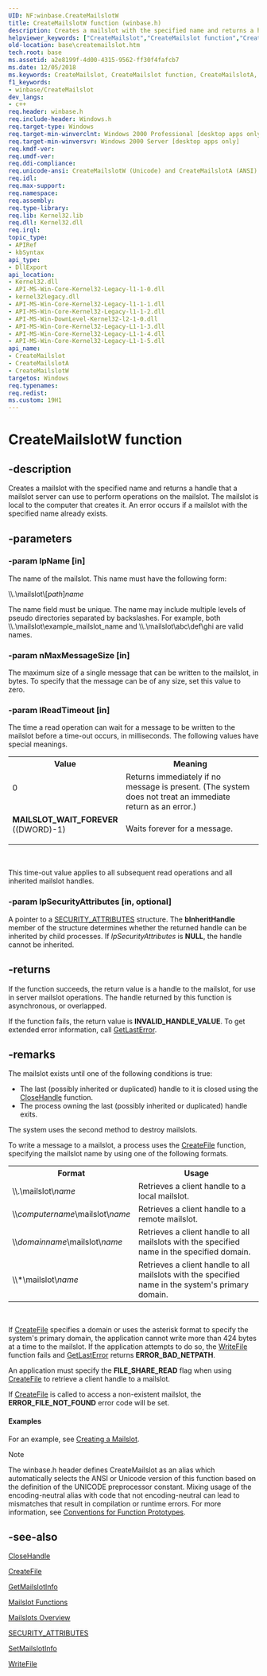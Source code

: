 ```yaml
---
UID: NF:winbase.CreateMailslotW
title: CreateMailslotW function (winbase.h)
description: Creates a mailslot with the specified name and returns a handle that a mailslot server can use to perform operations on the mailslot.
helpviewer_keywords: ["CreateMailslot","CreateMailslot function","CreateMailslotA","CreateMailslotW","MAILSLOT_WAIT_FOREVER","_win32_createmailslot","base.createmailslot","winbase/CreateMailslot","winbase/CreateMailslotA","winbase/CreateMailslotW"]
old-location: base\createmailslot.htm
tech.root: base
ms.assetid: a2e8199f-4d00-4315-9562-ff30f4fafcb7
ms.date: 12/05/2018
ms.keywords: CreateMailslot, CreateMailslot function, CreateMailslotA, CreateMailslotW, MAILSLOT_WAIT_FOREVER, _win32_createmailslot, base.createmailslot, winbase/CreateMailslot, winbase/CreateMailslotA, winbase/CreateMailslotW
f1_keywords:
- winbase/CreateMailslot
dev_langs:
- c++
req.header: winbase.h
req.include-header: Windows.h
req.target-type: Windows
req.target-min-winverclnt: Windows 2000 Professional [desktop apps only]
req.target-min-winversvr: Windows 2000 Server [desktop apps only]
req.kmdf-ver: 
req.umdf-ver: 
req.ddi-compliance: 
req.unicode-ansi: CreateMailslotW (Unicode) and CreateMailslotA (ANSI)
req.idl: 
req.max-support: 
req.namespace: 
req.assembly: 
req.type-library: 
req.lib: Kernel32.lib
req.dll: Kernel32.dll
req.irql: 
topic_type:
- APIRef
- kbSyntax
api_type:
- DllExport
api_location:
- Kernel32.dll
- API-MS-Win-Core-Kernel32-Legacy-l1-1-0.dll
- kernel32legacy.dll
- API-MS-Win-Core-Kernel32-Legacy-l1-1-1.dll
- API-MS-Win-Core-Kernel32-Legacy-l1-1-2.dll
- API-MS-Win-DownLevel-Kernel32-l2-1-0.dll
- API-MS-Win-Core-Kernel32-Legacy-L1-1-3.dll
- API-MS-Win-Core-Kernel32-Legacy-L1-1-4.dll
- API-MS-Win-Core-Kernel32-Legacy-L1-1-5.dll
api_name:
- CreateMailslot
- CreateMailslotA
- CreateMailslotW
targetos: Windows
req.typenames: 
req.redist: 
ms.custom: 19H1
---
```


# CreateMailslotW function


## -description


Creates a mailslot with the specified name and returns  a handle that a mailslot server can use to perform operations on the mailslot. The mailslot is local to the computer that creates it. An error occurs if a mailslot with the specified name already exists.


## -parameters




### -param lpName [in]

The name of the mailslot. This name must have the following form:

\\\\.\mailslot\\[<i>path</i>]<i>name</i>

The name field must be unique. The name may include multiple levels of pseudo directories separated by backslashes. For example, both \\\\.\mailslot\example_mailslot_name and \\\\.\mailslot\abc\def\ghi are valid names.


### -param nMaxMessageSize [in]

The maximum size of a single message that can be written to the mailslot, in bytes. To specify that the message can be of any size, set this value to zero.


### -param lReadTimeout [in]

The time a read operation can wait for a message to be written to the mailslot before a time-out occurs, in milliseconds. The following values have special meanings.

<table>
<tr>
<th>Value</th>
<th>Meaning</th>
</tr>
<tr>
<td width="40%">
<dl>
<dt>0</dt>
</dl>
</td>
<td width="60%">
Returns immediately if no message is present. (The system does not treat an immediate return as an error.)

</td>
</tr>
<tr>
<td width="40%"><a id="MAILSLOT_WAIT_FOREVER"></a><a id="mailslot_wait_forever"></a><dl>
<dt><b>MAILSLOT_WAIT_FOREVER</b></dt>
<dt>((DWORD)-1)</dt>
</dl>
</td>
<td width="60%">
Waits forever for a message.

</td>
</tr>
</table>
 

This time-out value applies to all subsequent read operations and all inherited mailslot handles.


### -param lpSecurityAttributes [in, optional]

A pointer to a 
<a href="https://docs.microsoft.com/previous-versions/windows/desktop/legacy/aa379560(v=vs.85)">SECURITY_ATTRIBUTES</a> structure. The <b>bInheritHandle</b> member of the structure determines whether the returned handle can be inherited by child processes. If <i>lpSecurityAttributes</i> is <b>NULL</b>, the handle cannot be inherited.


## -returns



If the function succeeds, the return value is a handle to the mailslot, for use in server mailslot operations.  The handle returned by this function is asynchronous, or overlapped.

If the function fails, the return value is <b>INVALID_HANDLE_VALUE</b>. To get extended error information, call 
<a href="https://docs.microsoft.com/windows/desktop/api/errhandlingapi/nf-errhandlingapi-getlasterror">GetLastError</a>.




## -remarks



The mailslot exists until one of the following conditions is true:

<ul>
<li>The last (possibly inherited or duplicated) handle to it is closed using the 
<a href="https://docs.microsoft.com/windows/desktop/api/handleapi/nf-handleapi-closehandle">CloseHandle</a> function.</li>
<li>The process owning the last (possibly inherited or duplicated) handle exits.</li>
</ul>
The system uses the second method to destroy mailslots.

To write a message to a mailslot, a process uses the 
<a href="https://docs.microsoft.com/windows/desktop/api/fileapi/nf-fileapi-createfilea">CreateFile</a> function, specifying the mailslot name by using one of the following formats.

<table>
<tr>
<th>Format</th>
<th>Usage</th>
</tr>
<tr>
<td>\\.\mailslot&#92;<i>name</i></td>
<td>Retrieves a client handle to a local mailslot.</td>
</tr>
<tr>
<td>&#92;&#92;<i>computername</i>\mailslot&#92;<i>name</i></td>
<td>Retrieves a client handle to a remote mailslot.</td>
</tr>
<tr>
<td>&#92;&#92;<i>domainname</i>\mailslot&#92;<i>name</i></td>
<td>Retrieves a client handle to all mailslots with the specified name in the specified domain.</td>
</tr>
<tr>
<td>\\*\mailslot&#92;<i>name</i></td>
<td>Retrieves a client handle to all mailslots with the specified name in the system's primary domain.</td>
</tr>
</table>
 

If <a href="https://docs.microsoft.com/windows/desktop/api/fileapi/nf-fileapi-createfilea">CreateFile</a> specifies a domain or uses the asterisk format to specify the system's primary domain, the application cannot write more than 424 bytes at a time to the mailslot. If the application attempts to do so, the <a href="https://docs.microsoft.com/windows/desktop/api/fileapi/nf-fileapi-writefile">WriteFile</a> function fails and 
<a href="https://docs.microsoft.com/windows/desktop/api/errhandlingapi/nf-errhandlingapi-getlasterror">GetLastError</a> returns <b>ERROR_BAD_NETPATH</b>.

An application must specify the <b>FILE_SHARE_READ</b> flag when using <a href="https://docs.microsoft.com/windows/desktop/api/fileapi/nf-fileapi-createfilea">CreateFile</a> to retrieve a client handle to a mailslot.

If <a href="https://docs.microsoft.com/windows/desktop/api/fileapi/nf-fileapi-createfilea">CreateFile</a> is called to access a non-existent mailslot, the  <b>ERROR_FILE_NOT_FOUND</b> error code will be set. 


#### Examples

For an example, see 
<a href="https://docs.microsoft.com/windows/desktop/ipc/creating-a-mailslot">Creating a Mailslot</a>.

<div class="code"></div>




> [!NOTE]
> The winbase.h header defines CreateMailslot as an alias which automatically selects the ANSI or Unicode version of this function based on the definition of the UNICODE preprocessor constant. Mixing usage of the encoding-neutral alias with code that not encoding-neutral can lead to mismatches that result in compilation or runtime errors. For more information, see [Conventions for Function Prototypes](/windows/win32/intl/conventions-for-function-prototypes).

## -see-also




<a href="https://docs.microsoft.com/windows/desktop/api/handleapi/nf-handleapi-closehandle">CloseHandle</a>



<a href="https://docs.microsoft.com/windows/desktop/api/fileapi/nf-fileapi-createfilea">CreateFile</a>



<a href="https://docs.microsoft.com/windows/desktop/api/winbase/nf-winbase-getmailslotinfo">GetMailslotInfo</a>



<a href="https://docs.microsoft.com/windows/desktop/ipc/mailslot-functions">Mailslot Functions</a>



<a href="https://docs.microsoft.com/windows/desktop/ipc/mailslots">Mailslots Overview</a>



<a href="https://docs.microsoft.com/previous-versions/windows/desktop/legacy/aa379560(v=vs.85)">SECURITY_ATTRIBUTES</a>



<a href="https://docs.microsoft.com/windows/desktop/api/winbase/nf-winbase-setmailslotinfo">SetMailslotInfo</a>



<a href="https://docs.microsoft.com/windows/desktop/api/fileapi/nf-fileapi-writefile">WriteFile</a>
 

 

